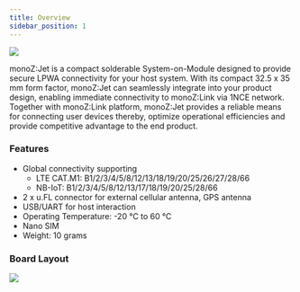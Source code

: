 ```yaml
---
title: Overview
sidebar_position: 1
---
```

<!-- 
<img src={require('@site/static/img/monoZ-Jet.png').default} />
<br/> -->
<div className="card">
    <div className="card__body">
<img src={require('@site/static/img/monoZ-Jet-Integration.jpg').default} className="img-center" />
    </div>
</div>

monoZ:Jet is a compact solderable System-on-Module designed to provide secure LPWA connectivity for your host system. With its compact 32.5 x 35 mm form factor, monoZ:Jet can seamlessly integrate into your product design, enabling immediate connectivity to monoZ:Link via 1NCE network. Together with monoZ:Link platform, monoZ:Jet provides a reliable means for connecting user devices thereby, optimize operational efficiencies and provide competitive advantage to the end product.
### Features
- Global connectivity supporting        
    - LTE CAT.M1: B1/2/3/4/5/8/12/13/18/19/20/25/26/27/28/66
    - NB-IoT: B1/2/3/4/5/8/12/13/17/18/19/20/25/28/66
 - 2 x u.FL connector for external cellular antenna, GPS antenna 
 - USB/UART for host interaction
 - Operating Temperature: -20 °C to 60 °C 
 - Nano SIM
 - Weight: 10 grams
        

### Board Layout

<div className="card">
    <div className="card__body">
        <img src={require('@site/static/img/Board-Layout.jpg').default}  />
    </div>
</div>